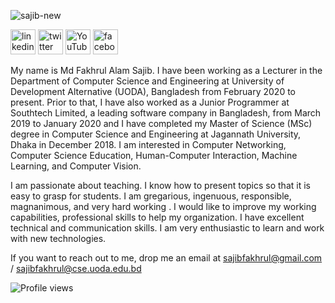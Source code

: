 ![sajib-new](https://user-images.githubusercontent.com/54445594/204835958-20cf3d13-8fd7-49e2-86bb-c997e8099034.jpg)






[<img src='https://cdn.jsdelivr.net/npm/simple-icons@3.0.1/icons/linkedin.svg' alt='linkedin' height='40'>](https://www.linkedin.com/in/md-fakhrul-alam-sajib/) [<img src='https://cdn.jsdelivr.net/npm/simple-icons@3.0.1/icons/twitter.svg' alt='twitter' height='40'>](https://twitter.com/FakhrulSajib) [<img src='https://cdn.jsdelivr.net/npm/simple-icons@3.0.1/icons/youtube.svg' alt='YouTube' height='40'>](https://www.youtube.com/channel/UCiFGHqoCgf3hJGJx19Tm5hw) [<img src='https://cdn.jsdelivr.net/npm/simple-icons@3.0.1/icons/facebook.svg' alt='facebook' height='40'>](https://www.facebook.com/sajibfakhrul.alam) 



My name is Md Fakhrul Alam Sajib. I have been working as a Lecturer in the Department of Computer Science and Engineering at University of Development Alternative (UODA), Bangladesh from February 2020 to present. Prior to that, I have also worked as a Junior Programmer at Southtech Limited, a leading software company in Bangladesh, from March 2019 to January 2020 and I have completed my Master of Science (MSc) degree in Computer Science and Engineering at Jagannath University, Dhaka in December 2018. I am interested in Computer Networking, Computer Science Education, Human-Computer Interaction, Machine Learning, and Computer Vision.

I am passionate about teaching. I know how to present topics so that it is easy to grasp for students. I am gregarious, ingenuous, responsible, magnanimous, and very hard working . I would like to improve my working capabilities, professional skills to help my organization. I have excellent technical and communication skills. I am very enthusiastic to learn and work with new technologies.

If you want to reach out to me, drop me an email at sajibfakhrul@gmail.com / sajibfakhrul@cse.uoda.edu.bd



![Profile views](https://gpvc.arturio.dev/sajibfakhrul)  










